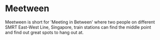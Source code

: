 # Meetween
Meetween is short for 'Meeting in Between' where two people on different 
SMRT East-West Line, Singapore, train stations can find the middle point and 
find out great spots to hang out at.
